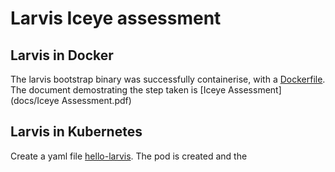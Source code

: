 # Larvis Iceye assessment
## Larvis in Docker
The larvis bootstrap binary was successfully containerise, with a [Dockerfile](Dockerfile). The document demostrating 
the step taken is [Iceye Assessment](docs/Iceye Assessment.pdf)

## Larvis in Kubernetes
Create a yaml file [hello-larvis](hello-larvis.yml).
The pod is created and the 

